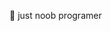 :eyes: just noob programer

<!---
alfitosans/alfitosans is a ✨ special ✨ repository because its `README.md` (this file) appears on your GitHub profile.
You can click the Preview link to take a look at your changes.
--->
